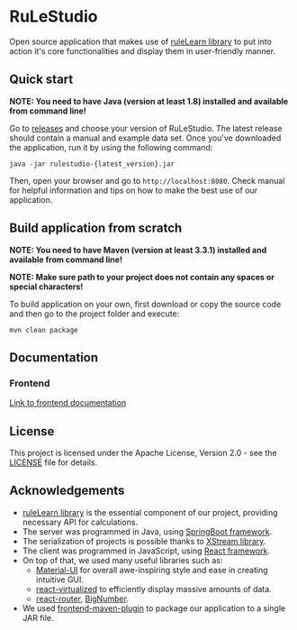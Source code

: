 # RuLeStudio
Open source application that makes use of [ruleLearn library](https://github.com/ruleLearn/rulelearn) 
to put into action it's core functionalities and display them in user-friendly manner.

## Quick start
**NOTE: You need to have Java (version at least 1.8) installed and available from command line!**

Go to [releases](https://github.com/dominieq/rule-studio/releases) and choose your version of RuLeStudio. 
The latest release should contain a manual and example data set.
Once you've downloaded the application, run it by using the following command:
````
java -jar rulestudio-{latest_version}.jar
````
Then, open your browser and go to ``http://localhost:8080``. 
Check manual for helpful information and tips on how to make the best use of our application.

## Build application from scratch
**NOTE: You need to have Maven (version at least 3.3.1) installed and available from command line!**

**NOTE: Make sure path to your project does not contain any spaces or special characters!**

To build application on your own, first download or copy 
the source code and then go to the project folder and execute:
````
mvn clean package
````

## Documentation
### Frontend
[Link to frontend documentation](https://dominieq.github.io/rule-studio/)

## License
This project is licensed under the Apache License, Version 2.0 - 
see the [LICENSE](https://github.com/dominieq/rule-work/blob/master/LICENSE) file for details.

## Acknowledgements
- [ruleLearn library](https://github.com/ruleLearn/rulelearn) is the essential component of our project, 
  providing necessary API for calculations.
- The server was programmed in Java, using [SpringBoot framework](https://github.com/spring-projects/spring-boot).
- The serialization of projects is possible thanks to [XStream library](https://github.com/x-stream/xstream).  
- The client was programmed in JavaScript, using [React framework](https://github.com/facebook/react). 
- On top of that, we used many useful libraries such as: 
  - [Material-UI](https://github.com/mui-org/material-ui) for overall awe-inspiring style and ease in creating intuitive GUI.  
  - [react-virtualized](https://github.com/bvaughn/react-virtualized) to efficiently display massive amounts of data. 
  - [react-router](https://github.com/ReactTraining/react-router), [BigNumber](https://github.com/MikeMcl/bignumber.js).
- We used [frontend-maven-plugin](https://github.com/eirslett/frontend-maven-plugin) to package our application to a single JAR file.
